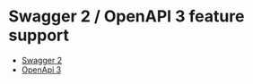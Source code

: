 # Swagger 2 / OpenAPI 3 feature support

- [Swagger 2](./docs/SWAGGER2.md)
- [OpenApi 3](./docs/OPENAPI3.md)
